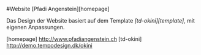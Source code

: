 #Website [Pfadi Angenstein][homepage]

Das Design der Website basiert auf dem Template *[td-okini][template]*, mit eigenen Anpassungen.

[homepage] http://www.pfadiangenstein.ch
[td-okini] http://demo.tempodesign.dk/okini
